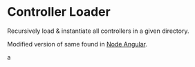 Controller Loader
============

Recursively load & instantiate all controllers in a given directory.

Modified version of same found in [Node Angular](https://github.com/edwardhotchkiss/node-angular).

a
